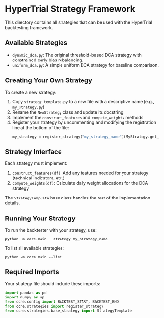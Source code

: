 # HyperTrial Strategy Framework

This directory contains all strategies that can be used with the HyperTrial backtesting framework.

## Available Strategies

- `dynamic_dca.py`: The original threshold-based DCA strategy with constrained early bias rebalancing.
- `uniform_dca.py`: A simple uniform DCA strategy for baseline comparison.

## Creating Your Own Strategy

To create a new strategy:

1. Copy `strategy_template.py` to a new file with a descriptive name (e.g., `my_strategy.py`)
2. Rename the `NewStrategy` class and update its docstring
3. Implement the `construct_features` and `compute_weights` methods
4. Register your strategy by uncommenting and modifying the registration line at the bottom of the file:
   ```python
   my_strategy = register_strategy("my_strategy_name")(MyStrategy.get_strategy_function())
   ```

## Strategy Interface

Each strategy must implement:

1. `construct_features(df)`: Add any features needed for your strategy (technical indicators, etc.)
2. `compute_weights(df)`: Calculate daily weight allocations for the DCA strategy

The `StrategyTemplate` base class handles the rest of the implementation details.

## Running Your Strategy

To run the backtester with your strategy, use:

```
python -m core.main --strategy my_strategy_name
```

To list all available strategies:

```
python -m core.main --list
```

## Required Imports

Your strategy file should include these imports:

```python
import pandas as pd
import numpy as np
from core.config import BACKTEST_START, BACKTEST_END
from core.strategies import register_strategy
from core.strategies.base_strategy import StrategyTemplate
```
